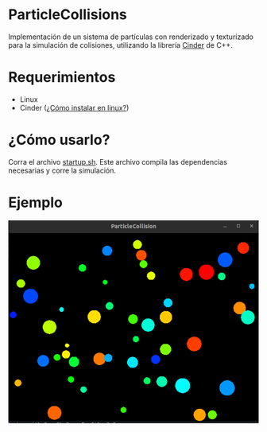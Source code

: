 # ParticleCollisions
Implementación de un sistema de partículas con renderizado y texturizado para la simulación de colisiones, utilizando la librería [Cinder](https://libcinder.org/) de C++.

# Requerimientos
* Linux
* Cinder ([¿Cómo instalar en linux?](https://libcinder.org/docs/guides/linux-notes/ubuntu.html))
# ¿Cómo usarlo?
Corra el archivo [startup.sh](./ParticleCollisions/startup.sh). Este archivo compila las dependencias necesarias y corre la simulación.

# Ejemplo
![image](./ParticleCollisions/assets/ParticleCollision_simu.png)